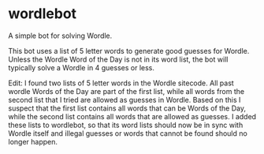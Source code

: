 # wordlebot
A simple bot for solving Wordle.

This bot uses a list of 5 letter words to generate good guesses for Wordle. Unless the Wordle Word of the Day is not in its word list, 
the bot will typically solve a Wordle in 4 guesses or less.

Edit: I found two lists of 5 letter words in the Wordle sitecode. All past wordle Words of the Day are part of the first list, while all words from 
the second list that I tried are allowed as guesses in Wordle. Based on this I suspect that the first list contains all words that can be Words of the Day, 
while the second list contains all words that are allowed as guesses. I added these lists to wordlebot, so that its word lists should now be in sync with Wordle itself and illegal guesses or words that cannot be found should no longer happen.
